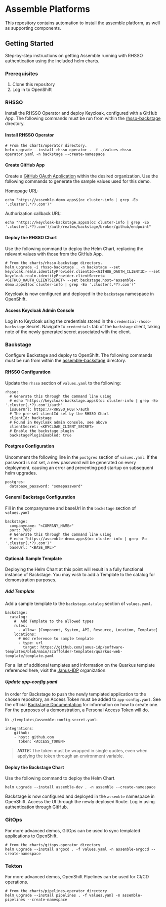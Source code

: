 # Assemble Platforms
This repository contains automation to install the assemble platform, as well as supporting components. 

## Getting Started
Step-by-step instructions on getting Assemble running with RHSSO authentication using the included helm charts.

### Prerequisites
1. Clone this repository
2. Log in to OpenShift

### RHSSO
Install the RHSSO Operator and deploy Keycloak, configured with a GitHub App.  The following commands must be run from within the [rhsso-backstage](./charts/rhsso-backstage) directory.

#### Install RHSSO Operator
```
# From the charts/operator directory.
helm upgrade --install rhsso-operator . -f ./values-rhsso-operator.yaml -n backstage --create-namespace
```
#### Create GitHub App
Create a [GitHub OAuth Application](https://docs.github.com/en/developers/apps/building-oauth-apps/creating-an-oauth-app) within the desired organization.  Use the following commands to generate the sample values used for this demo.

Homepage URL:

```
echo "https://assemble-demo.apps$(oc cluster-info | grep -Eo '.cluster(.*?).com')"
```

Authorization callback URL:

```
echo "https://keycloak-backstage.apps$(oc cluster-info | grep -Eo '.cluster(.*?).com')/auth/realms/backstage/broker/github/endpoint"
```

#### Deploy the RHSSO Chart
Use the following command to deploy the Helm Chart, replacing the relevant values with those from the GitHub App.

```
# From the charts/rhsso-backstage directory.
helm upgrade -i rhsso-backstage . -n backstage --set keycloak.realm.identityProvider.clientId=<GITHUB_OAUTH_CLIENTID> --set keycloak.realm.identityProvider.clientSecret=<GITHUB_OAUTH_CLIENTSECRET> --set backstage.host="assemble-demo.apps$(oc cluster-info | grep -Eo '.cluster(.*?).com')"
```

Keycloak is now configured and deployed in the `backstage` namespace in OpenShift.
#### Access Keycloak Admin Console
Log in to Keycloak using the credentials stored in the `credential-rhsso-backstage` Secret.  Navigate to `credentials` tab of the `backstage` client, taking note of the newly generated secret associated with the client.

### Backstage
Configure Backstage and deploy to OpenShift.  The following commands must be run from within the [assemble-backstage](./charts/assemble-backstage) directory.

#### RHSSO Configuration
Update the `rhsso` section of `values.yaml` to the following:
```
rhsso:
  # Generate this through the command line using
  # echo "https://keycloak-backstage.apps$(oc cluster-info | grep -Eo '.cluster(.*?).com')/auth"
  issuerUrl: https://<RHSSO_HOST>/auth
  # The pre-set clientId set by the RHSSO Chart
  clientId: backstage
  # Found in Keycloak admin console, see above
  clientSecret: <KEYCLOAK_CLIENT_SECRET>
  # Enable the backstage plugin
  backstagePluginEnabled: true
```
#### Postgres Configuration
Uncomment the following line in the `postgres` section of `values.yaml`.  If the password is not set, a new password will be generated on every deployment, causing an error and preventing pod startup on subsequent helm upgrades.
```
postgres:
  database_password: "somepassword"
```

#### General Backstage Configuration
Fill in the companyname and baseUrl in the `backstage` section of `values.yaml`
```
backstage:
  companyname: "<COMPANY_NAME>"
  port: 7007
  # Generate this through the command line using
  # echo "https://assemble-demo.apps$(oc cluster-info | grep -Eo '.cluster(.*?).com')"
  baseUrl: "<BASE_URL>"
```
#### Optional: Sample Template
Deploying the Helm Chart at this point will result in a fully functional instance of Backstage.  You may wish to add a Template to the catalog for demonstration purposes.

##### Add Template
Add a sample template to the `backstage.catalog` section of `values.yaml`.
```
backstage:
  catalog:
    #  Add Template to the allowed types
    rules:
      - allow: [Component, System, API, Resource, Location, Template]
    locations:
      # Add reference to sample template
      - type: url
        target: https://github.com/janus-idp/software-templates/blob/main/scaffolder-templates/quarkus-web-template/template.yaml
```

For a list of additional templates and information on the Quarkus template referenced here, visit the [Janus-IDP](https://github.com/janus-idp/software-templates) organization.

##### Update app-config.yaml
In order for Backstage to push the newly templated application to the chosen repository, an Access Token must be added to `app-config.yaml`.  See the official [Backstage Documentation](https://backstage.io/docs/getting-started/configuration#setting-up-a-github-integration) for information on how to create one.  For the purposes of a demonstration, a Personal Access Token will do.

In `./templates/assemble-config-secret.yaml`:
```
integrations:
    github:
    - host: github.com
      token: <ACCESS_TOKEN>
```
> **_NOTE:_**  The token must be wrapped in single quotes, even when applying the token through an environment variable.
#### Deploy the Backstage Chart
Use the following command to deploy the Helm Chart.

```
helm upgrade --install assemble-dev . -n assemble --create-namespace
```

Backstage is now configured and deployed in the `assemble` namespace in OpenShift.  Access the UI through the newly deployed Route.  Log in using authentication through GitHub.

### GitOps
For more advanced demos, GitOps can be used to sync templated applications to OpenShift.

```
# from the charts/gitops-operator directory
helm upgrade --install argocd . -f values.yaml -n assemble-argocd --create-namespace
```

### Tekton
For more advanced demos, OpenShift Pipelines can be used for CI/CD operations.

```
# from the charts/pipelines-operator directory
helm upgrade --install pipelines . -f values.yaml -n assemble-pipelines --create-namespace
```